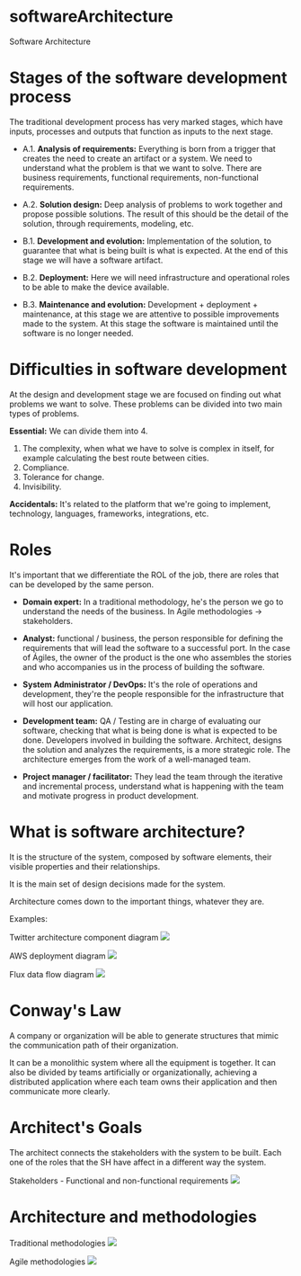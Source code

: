 # softwareArchitecture
Software Architecture

# Stages of the software development process
The traditional development process has very marked stages, which have inputs, processes and outputs that function as inputs to the next stage.

* A.1. **Analysis of requirements:** Everything is born from a trigger that creates the need to create an artifact or a system. We need to understand what the problem is that we want to solve. There are business requirements, functional requirements, non-functional requirements.

* A.2. **Solution design:** Deep analysis of problems to work together and propose possible solutions. The result of this should be the detail of the solution, through requirements, modeling, etc.

* B.1. **Development and evolution:** Implementation of the solution, to guarantee that what is being built is what is expected. At the end of this stage we will have a software artifact.

* B.2. **Deployment:** Here we will need infrastructure and operational roles to be able to make the device available.

* B.3. **Maintenance and evolution:** Development + deployment + maintenance, at this stage we are attentive to possible improvements made to the system. At this stage the software is maintained until the software is no longer needed.

# Difficulties in software development
At the design and development stage we are focused on finding out what problems we want to solve. These problems can be divided into two main types of problems.

**Essential:** We can divide them into 4.
1. The complexity, when what we have to solve is complex in itself, for example calculating the best route between cities.
2. Compliance.
3. Tolerance for change.
4. Invisibility.

**Accidentals:** It's related to the platform that we're going to implement, technology, languages, frameworks, integrations, etc.

# Roles
It's important that we differentiate the ROL of the job, there are roles that can be developed by the same person.

* **Domain expert:** In a traditional methodology, he's the person we go to understand the needs of the business. In Agile methodologies -> stakeholders.

* **Analyst:** functional / business, the person responsible for defining the requirements that will lead the software to a successful port. In the case of Ágiles, the owner of the product is the one who assembles the stories and who accompanies us in the process of building the software.

* **System Administrator / DevOps:** It's the role of operations and development, they're the people responsible for the infrastructure that will host our application.

* **Development team:** QA / Testing are in charge of evaluating our software, checking that what is being done is what is expected to be done. Developers involved in building the software. Architect, designs the solution and analyzes the requirements, is a more strategic role. The architecture emerges from the work of a well-managed team.

* **Project manager / facilitator:** They lead the team through the iterative and incremental process, understand what is happening with the team and motivate progress in product development.

# What is software architecture?

It is the structure of the system, composed by software elements, their visible properties and their relationships.

It is the main set of design decisions made for the system.

Architecture comes down to the important things, whatever they are.

Examples:

Twitter architecture component diagram
![](./readmeAssets/twitterModulesComponentsArchitecture.png)

AWS deployment diagram
![](./readmeAssets/deploymentDiagramAWS.png)

Flux data flow diagram
![](./readmeAssets/fluxDateFlowDiagram.png)

# Conway's Law
A company or organization will be able to generate structures that mimic the communication path of their organization.

It can be a monolithic system where all the equipment is together.
It can also be divided by teams artificially or organizationally, achieving a distributed application where each team owns their application and then communicate more clearly.

# Architect's Goals
The architect connects the stakeholders with the system to be built. Each one of the roles that the SH have affect in a different way the system.

Stakeholders - Functional and non-functional requirements
![](./readmeAssets/stakeHolders.png)

# Architecture and methodologies

Traditional methodologies
![](./readmeAssets/traditionalMethodologies.png)

Agile methodologies
![](./readmeAssets/agileMethodologies.png)